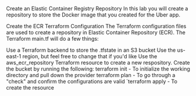 Create an Elastic Container Registry Repository
In this lab you will create a repository to store the Docker image that you created for the Uber app.

Create the ECR Terraform Configuration
The Terraform configuration files are used to create a repository in Elastic Container Repository (ECR).
The Terraform main.tf will do a few things:

Use a Terraform backend to store the .tfstate in an S3 bucket
Use the us-east-1 region, but feel free to change that if you'd like
Use the aws_ecr_repository Terraform resource to create a new respository.
Create the bucket by running the following:
terraform init - To initialize the working directory and pull down the provider
terraform plan - To go through a "check" and confirm the configurations are valid
`terraform apply - To create the resource